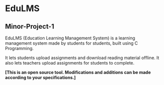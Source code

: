 # EduLMS

## Minor-Project-1

EduLMS (Education Learning Management System) is a learning management system made by students for students, built using C Programming.

It lets students upload assignments and download reading material offline.
It also lets teachers upload assignments for students to complete.

**[This is an open source tool. Modifications and additions can be made according to your specifications.]**
